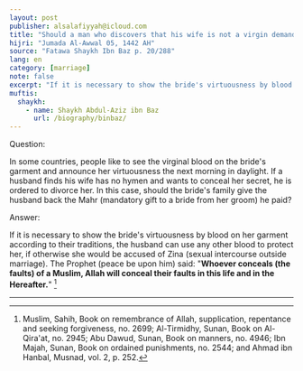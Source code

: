 ```yaml
---
layout: post
publisher: alsalafiyyah@icloud.com
title: "Should a man who discovers that his wife is not a virgin demand his Mahr?"
hijri: "Jumada Al-Awwal 05, 1442 AH"
source: "Fatawa Shaykh Ibn Baz p. 20/288"
lang: en
category: [marriage]
note: false
excerpt: "If it is necessary to show the bride's virtuousness by blood on her garment according to their traditions, the husband can use any other blood to protect her, if otherwise she would be accused of Zina"
muftis:
  shaykh: 
    - name: Shaykh Abdul-Aziz ibn Baz
      url: /biography/binbaz/
---
```


Question:

In some countries, people like to see the virginal blood on the bride's garment and announce her virtuousness the next morning in daylight. If a husband finds his wife has no hymen and wants to conceal her secret, he is ordered to divorce her. In this case, should the bride's family give the husband back the Mahr (mandatory gift to a bride from her groom) he paid?

Answer:

If it is necessary to show the bride's virtuousness by blood on her garment according to their traditions, the husband can use any other blood to protect her, if otherwise she would be accused of Zina (sexual intercourse outside marriage). The Prophet (peace be upon him) said: "**Whoever conceals (the faults) of a Muslim, Allah will conceal their faults in this life and in the Hereafter.**" [^1]

---

[^1]: Muslim, Sahih, Book on remembrance of Allah, supplication, repentance and seeking forgiveness, no. 2699; Al-Tirmidhy, Sunan, Book on Al-Qira'at, no. 2945; Abu Dawud, Sunan, Book on manners, no. 4946; Ibn Majah, Sunan, Book on ordained punishments, no. 2544; and Ahmad ibn Hanbal, Musnad, vol. 2, p. 252.
